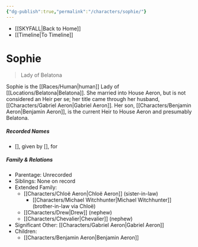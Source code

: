 ```yaml
---
{"dg-publish":true,"permalink":"/characters/sophie/"}
---
```


- [[SKYFALL\|Back to Home]]
- [[Timeline\|To Timeline]]

# Sophie
>Lady of Belatona

Sophie is the [[Races/Human\|human]] Lady of [[Locations/Belatona\|Belatona]]. She married into House Aeron, but is not considered an Heir per se; her title came through her husband, [[Characters/Gabriel Aeron\|Gabriel Aeron]]. Her son, [[Characters/Benjamin Aeron\|Benjamin Aeron]], is the current Heir to House Aeron and presumably Belatona. 

##### Recorded Names
- [], given by [], for 

##### Family & Relations
- Parentage: Unrecorded
- Siblings: None on record
- Extended Family: 
	- [[Characters/Chloë Aeron\|Chloë Aeron]] (sister-in-law) 
		- [[Characters/Michael Witchhunter\|Michael Witchhunter]] (brother-in-law via Chloë)
	- [[Characters/Drew\|Drew]] (nephew)
	- [[Characters/Chevalier\|Chevalier]] (nephew)
- Significant Other: [[Characters/Gabriel Aeron\|Gabriel Aeron]]
- Children:
	- [[Characters/Benjamin Aeron\|Benjamin Aeron]]